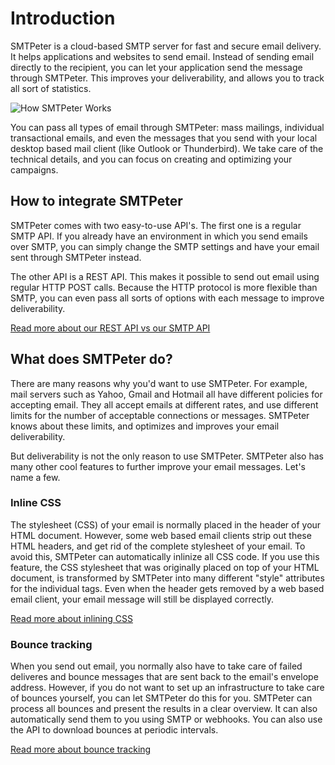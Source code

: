 # Introduction

SMTPeter is a cloud-based SMTP server for fast and secure email delivery. It 
helps applications and websites to send email. Instead of sending email directly
to the recipient, you can let your application send the message through SMTPeter.
This improves your deliverability, and allows you to track all sort of statistics.


![](copernica-docs:SMTPeter/Images/how_does_smtpeter_work_diagram.png "How SMTPeter Works")

You can pass all types of email through SMTPeter: mass mailings, 
individual transactional emails, and even the messages that you send with your local
desktop based mail client (like Outlook or Thunderbird). We take care of the 
technical details, and you can focus on creating and optimizing your campaigns. 


## How to integrate SMTPeter

SMTPeter comes with two easy-to-use API's. The first one is a regular SMTP API. If you
already have an environment in which you send emails over SMTP, you can simply change
the SMTP settings and have your email sent through SMTPeter instead.

The other API is a REST API. This makes it possible to send out email using regular
HTTP POST calls. Because the HTTP protocol is more flexible than SMTP, you can even
pass all sorts of options with each message to improve deliverability.

[Read more about our REST API vs our SMTP API](copernica-docs:SMTPeter/api-documentation/api-introduction)


## What does SMTPeter do?

There are many reasons why you'd want to use SMTPeter. For example, mail servers such 
as Yahoo, Gmail and Hotmail all have different policies for accepting email. They all
accept emails at different rates, and use different limits for the number of acceptable
connections or messages. SMTPeter knows about these limits, and optimizes and improves 
your email deliverability. 

But deliverability is not the only reason to use SMTPeter. SMTPeter also has many other cool 
features to further improve your email messages. Let's name a few.


### Inline CSS

The stylesheet (CSS) of your email is normally placed in the header of your HTML document. 
However, some web based email clients strip out these HTML headers, and get rid of the 
complete stylesheet of your email. To avoid this, SMTPeter can automatically inlinize
all CSS code. If you use this feature, the CSS stylesheet that was originally placed on 
top of your HTML document, is transformed by SMTPeter into many different "style" attributes 
for the individual tags. Even when the header gets removed by a web based email client,
your email message will still be displayed correctly.

[Read more about inlining CSS](copernica-docs:SMTPeter/features/inline-css)


### Bounce tracking

When you send out email, you normally also have to take care of failed deliveres 
and bounce messages that are sent back to the email's envelope address. However, 
if you do not want to set up an infrastructure to take care of bounces yourself, 
you can let SMTPeter do this for you. SMTPeter can process all bounces and present 
the results in a clear overview. It can also automatically send them to you using 
SMTP or webhooks. You can also use the API to download bounces at periodic intervals. 

[Read more about bounce tracking](copernica-docs:SMTPeter/features/bounce-tracking)
<!--

### Open Tracking

Open tracking adds a so called 'tracking pixel' to your email. When one of your recipients 
opens your email the tracking pixel will send a notification back to SMTPeter's 
servers and show this in your statistics overview or can be retreived using the REST API. 

The tracking pixels knows exactly which email address corresponds with the registered
open, which gives you detailed recipient based statistics. 


### Click Tracking

Click tracking means that SMTPeter convert's all your links to point towards 
SMTPeter's servers, where we forward them to the original link's location. This does not 
change anything for your links, but makes it so our servers receive a notification 
whenever one of your recipients clicks on a link in your email. All clicks are 
show in your statistics overview or can be retreived using the REST API. 

Link tracking shows exactly which email address corresponds with a click, 
which gives you detailed recipient based statistics.

-->
